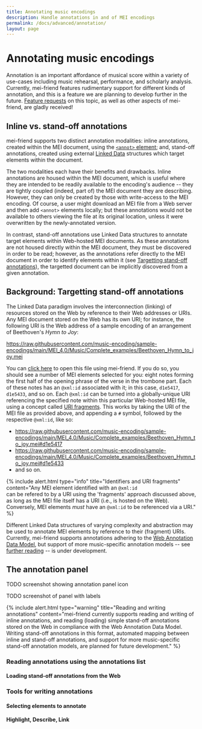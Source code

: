 ```yaml
---
title: Annotating music encodings
description: Handle annotations in and of MEI encodings
permalink: /docs/advanced/annotation/
layout: page
---
```

# Annotating music encodings

Annotation is an important affordance of musical score within a variety of use-cases including music rehearsal, performance, and scholarly analysis. Currently, mei-friend features rudimentary support for different kinds of annotation, and this is a feature we are planning to develop further in the future. [Feature requests](https://github.com/mei-friend/mei-friend/issues/new?template=feature_request.md) on this topic, as well as other aspects of mei-friend, are gladly received!

## Inline vs. stand-off annotations

mei-friend supports two distinct annotation modalities: inline annotations, created within the MEI document, using the <a href="https://music-encoding.org/guidelines/v4/elements/annot.html">`<annot>` element</a>; and, stand-off annotations, created using external [Linked Data](https://www.w3.org/DesignIssues/LinkedData.html) structures which target elements within the document.

The two modalities each have their benefits and drawbacks. Inline annotations are housed within the MEI document, which is useful where they are intended to be readily available to the encoding's audience -- they are tightly coupled (indeed, part of) the MEI document they are describing. However, they can only be created by those with write-access to the MEI encoding. Of course, a user might download an MEI file from a Web server and then add `<annot>` elements locally; but these annotations would not be available to others viewing the file at its original location, unless it were overwritten by the newly-annotated version. 

In contrast, stand-off annotations use Linked Data structures to annotate target elements within Web-hosted MEI documents. As these annotations are not housed directly within the MEI document, they must be discovered in order to be read; however, as the annotations refer directly to the MEI document in order to identify elements within it (see [Targetting stand-off annotations](#targetting-stand-off-annotations)), the targetted document can be implicitly discovered from a given annotation. 


## Background: Targetting stand-off annotations 
The Linked Data paradigm involves the interconnection (linking) of resources stored on the Web by reference to their Web addresses or URIs. Any MEI document stored on the Web has its own URI; for instance, the following URI is the Web address of a sample encoding of an arrangement of Beethoven's *Hymn to Joy*:

<https://raw.githubusercontent.com/music-encoding/sample-encodings/main/MEI_4.0/Music/Complete_examples/Beethoven_Hymn_to_joy.mei>

You can [click here](https://mei-friend.mdw.ac.at/?file=https://raw.githubusercontent.com/music-encoding/sample-encodings/main/MEI_4.0/Music/Complete_examples/Beethoven_Hymn_to_joy.mei&select=d1e5417,d1e5433,d1e5449,d1e5463,d1e6205,d1e6219,d1e6233,d1e6249) to open this file using mei-friend. If you do so, you should see a number of MEI elements selected for you: eight notes forming the first half of the opening phrase of the verse in the trombone part. Each of these notes has an `@xml:id` associated with it; in this case, `d1e5417`, `d1e5433`, and so on. Each `@xml:id` can be turned into a globally-unique URI referencing the specified note within this particular Web-hosted MEI file, using a concept called [URI fragments](https://en.wikipedia.org/wiki/URI_fragment). This works by taking the URI of the MEI file as provided above, and appending a `#` symbol, followed by the respective `@xml:id`, like so:

* <https://raw.githubusercontent.com/music-encoding/sample-encodings/main/MEI_4.0/Music/Complete_examples/Beethoven_Hymn_to_joy.mei#d1e5417>
* <https://raw.githubusercontent.com/music-encoding/sample-encodings/main/MEI_4.0/Music/Complete_examples/Beethoven_Hymn_to_joy.mei#d1e5433>
* and so on.

{% include alert.html type="info" title="Identifiers and URI fragments" content="Any MEI element identified with an <code>@xml:id </code> can be refered to by a URI using the 'fragments' approach discussed above, as long as the MEI file itself has a URI (i.e., is hosted on the Web). Conversely, MEI elements <em>must</em> have an <code>@xml:id</code> to be referenced via a URI." %}

Different Linked Data structures of varying complexity and abstraction may be used to annotate MEI elements by reference to their (fragment) URIs. Currently, mei-friend supports annotations adhering to the [Web Annotation Data Model](https://www.w3.org/TR/annotation-model/), but support of more music-specific annotation models -- see [further reading](/docs/furtherreading) -- is under development.


## The annotation panel 

TODO screenshot showing annotation panel icon

TODO screenshot of panel with labels

{% include alert.html type="warning" title="Reading and writing annotations" content="mei-friend currently supports reading and writing of inline annotations, and reading (loading) simple stand-off annotations stored on the Web in compliance with the Web Annotation Data Model. Writing stand-off annotations in this format, automated mapping between inline and stand-off annotations, and support for more music-specific stand-off annotation models, are planned for future development." %}

### Reading annotations using the annotations list

#### Loading stand-off annotations from the Web

### Tools for writing annotations 

#### Selecting elements to annotate
#### Highlight, Describe, Link
